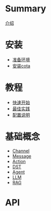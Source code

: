 # Summary

[介绍](README.md)

# 安装
- [准备环境](installation/env_1.md)
- [安装cota](installation/install_2.md)

# 教程
- [快速开始]()
- [最佳实践]()
- [配置说明]()

# 基础概念
- [Channel](concepts/channel.md)
- [Message](concepts/message.md)
- [Action](concepts/action.md)
- [DST](concepts/dst.md)
- [Agent]()
- [LLM]()
- [RAG]()

# API
